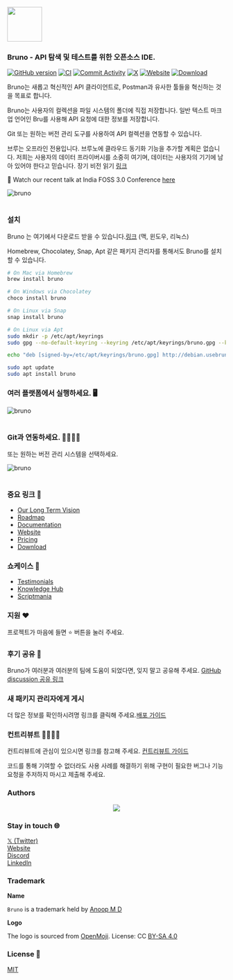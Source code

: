 <br />
<img src="../../assets/images/logo-transparent.png" width="80"/>

### Bruno - API 탐색 및 테스트를 위한 오픈소스 IDE.

[![GitHub version](https://badge.fury.io/gh/usebruno%2Fbruno.svg)](https://badge.fury.io/gh/usebruno%bruno)
[![CI](https://github.com/usebruno/bruno/actions/workflows/unit-tests.yml/badge.svg?branch=main)](https://github.com/usebruno/bruno/workflows/unit-tests.yml)
[![Commit Activity](https://img.shields.io/github/commit-activity/m/usebruno/bruno)](https://github.com/usebruno/bruno/pulse)
[![X](https://img.shields.io/twitter/follow/use_bruno?style=social&logo=x)](https://twitter.com/use_bruno)
[![Website](https://img.shields.io/badge/Website-Visit-blue)](https://www.usebruno.com)
[![Download](https://img.shields.io/badge/Download-Latest-brightgreen)](https://www.usebruno.com/downloads)

Bruno는 새롭고 혁신적인 API 클라이언트로, Postman과 유사한 툴들을 혁신하는 것을 목표로 합니다.

Bruno는 사용자의 컬렉션을 파일 시스템의 폴더에 직접 저장합니다. 일반 텍스트 마크업 언어인 Bru를 사용해 API 요청에 대한 정보를 저장합니다.

Git 또는 원하는 버전 관리 도구를 사용하여 API 컬렉션을 연동할 수 있습니다.

브루는 오프라인 전용입니다. 브루노에 클라우드 동기화 기능을 추가할 계획은 없습니다. 저희는 사용자의 데이터 프라이버시를 소중히 여기며, 데이터는 사용자의 기기에 남아 있어야 한다고 믿습니다. 장기 비전 읽기 [링크](https://github.com/usebruno/bruno/discussions/269)

📢 Watch our recent talk at India FOSS 3.0 Conference [here](https://www.youtube.com/watch?v=7bSMFpbcPiY)

![bruno](/assets/images/landing-2.png) <br /><br />

### 설치

Bruno 는 여기에서 다운로드 받을 수 있습니다.[링크](https://www.usebruno.com/downloads) (맥, 윈도우, 리눅스)

Homebrew, Chocolatey, Snap, Apt 같은 패키지 관리자를 통해서도 Bruno를 설치할 수 있습니다.

```sh
# On Mac via Homebrew
brew install bruno

# On Windows via Chocolatey
choco install bruno

# On Linux via Snap
snap install bruno

# On Linux via Apt
sudo mkdir -p /etc/apt/keyrings
sudo gpg --no-default-keyring --keyring /etc/apt/keyrings/bruno.gpg --keyserver keyserver.ubuntu.com --recv-keys 9FA6017ECABE0266

echo "deb [signed-by=/etc/apt/keyrings/bruno.gpg] http://debian.usebruno.com/ bruno stable" | sudo tee /etc/apt/sources.list.d/bruno.list

sudo apt update
sudo apt install bruno
```

### 여러 플랫폼에서 실행하세요. 🖥️

![bruno](assets/images/run-anywhere.png) <br /><br />

### Git과 연동하세요.  👩‍💻🧑‍💻

또는 원하는 버전 관리 시스템을 선택하세요.

![bruno](assets/images/version-control.png) <br /><br />

### 중요 링크 📌

- [Our Long Term Vision](https://github.com/usebruno/bruno/discussions/269)
- [Roadmap](https://github.com/usebruno/bruno/discussions/384)
- [Documentation](https://docs.usebruno.com)
- [Website](https://www.usebruno.com)
- [Pricing](https://www.usebruno.com/pricing)
- [Download](https://www.usebruno.com/downloads)

### 쇼케이스 🎥

- [Testimonials](https://github.com/usebruno/bruno/discussions/343)
- [Knowledge Hub](https://github.com/usebruno/bruno/discussions/386)
- [Scriptmania](https://github.com/usebruno/bruno/discussions/385)

### 지원 ❤️

프로젝트가 마음에 들면 ⭐ 버튼을 눌러 주세요.

### 후기 공유 📣

Bruno가 여러분과 여러분의 팀에 도움이 되었다면, 잊지 말고 공유해 주세요. [GitHub discussion 공유 링크](https://github.com/usebruno/bruno/discussions/343)

### 새 패키지 관리자에게 게시

더 많은 정보를 확인하시려명 링크를 클릭해 주세요.[배포 가이드](publishing.md)

### 컨트리뷰트 👩‍💻🧑‍💻

컨트리뷰트에 관심이 있으시면 링크를 참고해 주세요. [컨트리뷰트 가이드](contributing.md)

코드를 통해 기여할 수 없더라도 사용 사례를 해결하기 위해 구현이 필요한 버그나 기능 요청을 주저하지 마시고 제출해 주세요.

### Authors

<div align="center">
    <a href="https://github.com/usebruno/bruno/graphs/contributors">
        <img src="https://contrib.rocks/image?repo=usebruno/bruno" />
    </a>
</div>

### Stay in touch 🌐

[𝕏 (Twitter)](https://twitter.com/use_bruno) <br />
[Website](https://www.usebruno.com) <br />
[Discord](https://discord.com/invite/KgcZUncpjq) <br />
[LinkedIn](https://www.linkedin.com/company/usebruno)

### Trademark

**Name**

`Bruno` is a trademark held by [Anoop M D](https://www.helloanoop.com/)

**Logo**

The logo is sourced from [OpenMoji](https://openmoji.org/library/emoji-1F436/). License: CC [BY-SA 4.0](https://creativecommons.org/licenses/by-sa/4.0/)

### License 📄

[MIT](license.md)
